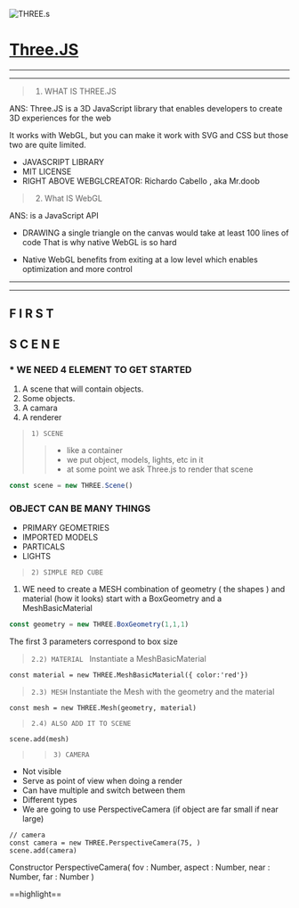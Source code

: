 ![THREE.s](https://upload.wikimedia.org/wikipedia/commons/thumb/3/3f/Three.js_Icon.svg/150px-Three.js_Icon.svg.png) 


#  [Three.JS](https://threejs.org/) 


___
---

> 1) WHAT IS THREE.JS

ANS: Three.JS is  a 3D JavaScript library that enables developers to create 3D experiences for the web

It works with WebGL, but you can make it work with SVG and CSS but those two are quite limited.

* JAVASCRIPT LIBRARY 
* MIT LICENSE
* RIGHT ABOVE WEBGLCREATOR: Richardo Cabello , aka Mr.doob


>2.  What IS WebGL

ANS: is a JavaScript API 
* DRAWING a single triangle on the canvas would take at least 100 lines of code
That is why native WebGL is so hard

* Native WebGL benefits from exiting at a low level which enables optimization and more control

----
___
## F I R S T     
## S    C   E   N   E


### * WE NEED 4 ELEMENT TO GET STARTED

1) A scene that will contain objects.
2)  Some objects.
3) A camara
4) A renderer 

> `1) SCENE` 
 >>* like a container
>> * we put object, models, lights, etc in it
>> * at some point we ask Three.js to render that scene

```javascript
const scene = new THREE.Scene()
```

### OBJECT CAN BE MANY THINGS
* PRIMARY GEOMETRIES
* IMPORTED MODELS
* PARTICALS
* LIGHTS



> `2) SIMPLE RED CUBE `

1) WE need to create a MESH combination of geometry ( the shapes ) and material (how it looks) start with a BoxGeometry and a MeshBasicMaterial

```js
const geometry = new THREE.BoxGeometry(1,1,1)
```
The first 3 parameters correspond to box size



> `2.2) MATERIAL `
Instantiate a MeshBasicMaterial

```JS
const material = new THREE.MeshBasicMaterial({ color:'red'})

```

> `2.3) MESH`
Instantiate the Mesh with the geometry and the material

```JS
const mesh = new THREE.Mesh(geometry, material)

```
> `2.4) ALSO ADD IT TO SCENE`

```JS
scene.add(mesh)

```


>> `3) CAMERA`

* Not visible 
* Serve as point of view when doing a render
* Can have multiple and switch between them 
* Different types
* We are going to use PerspectiveCamera (if object are far small  if near large)

```JS
// camera
const camera = new THREE.PerspectiveCamera(75, )
scene.add(camera)
```



Constructor
PerspectiveCamera( fov : Number, aspect : Number, near : Number, far : Number )


==highlight==

